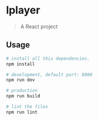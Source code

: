 # lplayer

> A React project

## Usage

```bash
# install all this dependencies.
npm install

# development, default port: 8080
npm run dev

# production
npm run build

# lint the files
npm run lint

```
